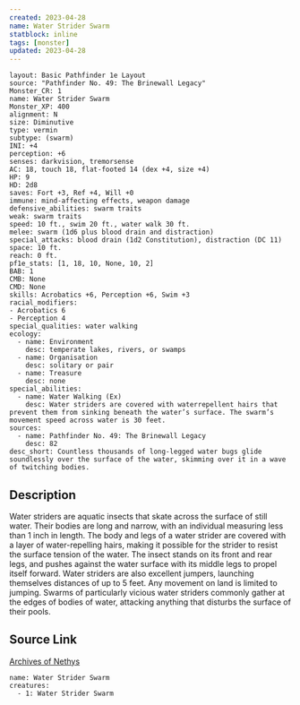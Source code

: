 ```yaml
---
created: 2023-04-28
name: Water Strider Swarm
statblock: inline
tags: [monster]
updated: 2023-04-28
---
```

```statblock
layout: Basic Pathfinder 1e Layout
source: "Pathfinder No. 49: The Brinewall Legacy"
Monster_CR: 1
name: Water Strider Swarm
Monster_XP: 400
alignment: N
size: Diminutive
type: vermin
subtype: (swarm)
INI: +4
perception: +6
senses: darkvision, tremorsense
AC: 18, touch 18, flat-footed 14 (dex +4, size +4)
HP: 9
HD: 2d8
saves: Fort +3, Ref +4, Will +0
immune: mind-affecting effects, weapon damage
defensive_abilities: swarm traits
weak: swarm traits
speed: 10 ft., swim 20 ft., water walk 30 ft.
melee: swarm (1d6 plus blood drain and distraction)
special_attacks: blood drain (1d2 Constitution), distraction (DC 11)
space: 10 ft.
reach: 0 ft.
pf1e_stats: [1, 18, 10, None, 10, 2]
BAB: 1
CMB: None
CMD: None
skills: Acrobatics +6, Perception +6, Swim +3
racial_modifiers:
- Acrobatics 6
- Perception 4
special_qualities: water walking
ecology:
  - name: Environment
    desc: temperate lakes, rivers, or swamps
  - name: Organisation
    desc: solitary or pair
  - name: Treasure
    desc: none
special_abilities:
  - name: Water Walking (Ex)
    desc: Water striders are covered with waterrepellent hairs that prevent them from sinking beneath the water’s surface. The swarm’s movement speed across water is 30 feet.
sources:
  - name: Pathfinder No. 49: The Brinewall Legacy
    desc: 82
desc_short: Countless thousands of long-legged water bugs glide soundlessly over the surface of the water, skimming over it in a wave of twitching bodies.
```
## Description
Water striders are aquatic insects that skate across the surface of still water. Their bodies are long and narrow, with an individual measuring less than 1 inch in length. The body and legs of a water strider are covered with a layer of water-repelling hairs, making it possible for the strider to resist the surface tension of the water. The insect stands on its front and rear legs, and pushes against the water surface with its middle legs to propel itself forward. Water striders are also excellent jumpers, launching themselves distances of up to 5 feet. Any movement on land is limited to jumping. Swarms of particularly vicious water striders commonly gather at the edges of bodies of water, attacking anything that disturbs the surface of their pools.
## Source Link
[Archives of Nethys](https://aonprd.com/MonsterDisplay.aspx?ItemName=Water%20Strider%20Swarm)
```encounter-table
name: Water Strider Swarm
creatures:
  - 1: Water Strider Swarm
```
